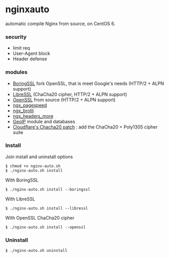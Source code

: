 # nginxauto
automatic compile Nginx from source, on CentOS 6.

### security

- limit req
- User-Agent block
- Header defense

### modules
- [BoringSSL](https://github.com/google/boringssl)  fork OpenSSL, that is meet Google's needs (HTTP/2 + ALPN support)
- [LibreSSL](http://www.libressl.org/) (ChaCha20 cipher, HTTP/2 + ALPN support)
- [OpenSSL](https://www.openssl.org/) from source (HTTP/2 + ALPN support)
- [ngx_pagespeed](https://github.com/pagespeed/ngx_pagespeed)
- [ngx_brotli](https://github.com/google/ngx_brotli)
- [ngx_headers_more](https://github.com/openresty/headers-more-nginx-module)
- [GeoIP](http://dev.maxmind.com/geoip/geoip2/geolite2/) module and databases
- [Cloudflare's Chacha20 patch](https://blog.cloudflare.com/do-the-chacha-better-mobile-performance-with-cryptography/) : add the ChaCha20 + Poly1305 cipher suite

### Install
Join install and uninstall options
```
$ chmod +x nginx-auto.sh
$ ./nginx-auto.sh install
```

With BoringSSL
```
$ ./nginx-auto.sh install --boringssl
```

With LibreSSL
```
$ ./nginx-auto.sh install --libressl
```

With OpenSSL ChaCha20 cipher
```
$ ./nginx-auto.sh install --openssl
```

### Uninstall
```
$ ./nginx-auto.sh uninstall
```

